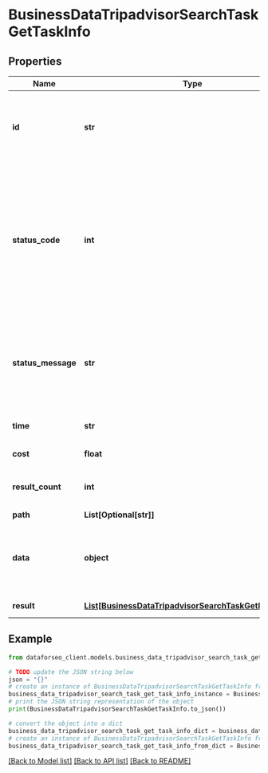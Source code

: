 # BusinessDataTripadvisorSearchTaskGetTaskInfo


## Properties

Name | Type | Description | Notes
------------ | ------------- | ------------- | -------------
**id** | **str** | task identifier unique task identifier in our system in the UUID format | [optional] 
**status_code** | **int** | status code of the task generated by DataForSEO, can be within the following range: 10000-60000 you can find the full list of the response codes here | [optional] 
**status_message** | **str** | informational message of the task you can find the full list of general informational messages here | [optional] 
**time** | **str** | execution time, seconds | [optional] 
**cost** | **float** | total tasks cost, USD | [optional] 
**result_count** | **int** | number of elements in the result array | [optional] 
**path** | **List[Optional[str]]** | URL path | [optional] 
**data** | **object** | contains the same parameters that you specified in the POST request | [optional] 
**result** | [**List[BusinessDataTripadvisorSearchTaskGetResultInfo]**](BusinessDataTripadvisorSearchTaskGetResultInfo.md) | array of results | [optional] 

## Example

```python
from dataforseo_client.models.business_data_tripadvisor_search_task_get_task_info import BusinessDataTripadvisorSearchTaskGetTaskInfo

# TODO update the JSON string below
json = "{}"
# create an instance of BusinessDataTripadvisorSearchTaskGetTaskInfo from a JSON string
business_data_tripadvisor_search_task_get_task_info_instance = BusinessDataTripadvisorSearchTaskGetTaskInfo.from_json(json)
# print the JSON string representation of the object
print(BusinessDataTripadvisorSearchTaskGetTaskInfo.to_json())

# convert the object into a dict
business_data_tripadvisor_search_task_get_task_info_dict = business_data_tripadvisor_search_task_get_task_info_instance.to_dict()
# create an instance of BusinessDataTripadvisorSearchTaskGetTaskInfo from a dict
business_data_tripadvisor_search_task_get_task_info_from_dict = BusinessDataTripadvisorSearchTaskGetTaskInfo.from_dict(business_data_tripadvisor_search_task_get_task_info_dict)
```
[[Back to Model list]](../README.md#documentation-for-models) [[Back to API list]](../README.md#documentation-for-api-endpoints) [[Back to README]](../README.md)


